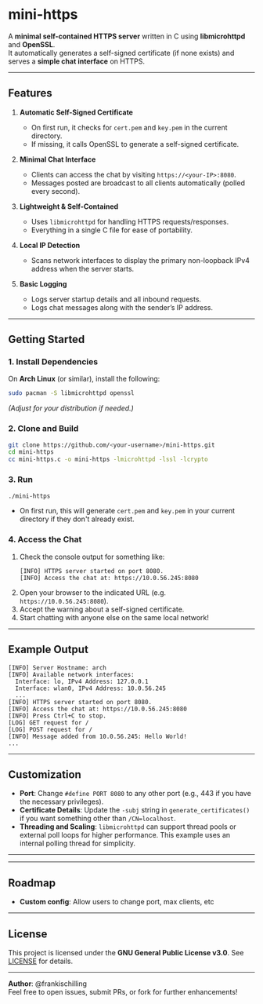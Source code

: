 # mini-https

A **minimal self-contained HTTPS server** written in C using **libmicrohttpd** and **OpenSSL**.  
It automatically generates a self-signed certificate (if none exists) and serves a **simple chat interface** on HTTPS.

---

## Features

1. **Automatic Self-Signed Certificate**  
   - On first run, it checks for `cert.pem` and `key.pem` in the current directory.  
   - If missing, it calls OpenSSL to generate a self-signed certificate.

2. **Minimal Chat Interface**  
   - Clients can access the chat by visiting `https://<your-IP>:8080`.  
   - Messages posted are broadcast to all clients automatically (polled every second).

3. **Lightweight & Self-Contained**  
   - Uses `libmicrohttpd` for handling HTTPS requests/responses.  
   - Everything in a single C file for ease of portability.

4. **Local IP Detection**  
   - Scans network interfaces to display the primary non-loopback IPv4 address when the server starts.

5. **Basic Logging**  
   - Logs server startup details and all inbound requests.  
   - Logs chat messages along with the sender’s IP address.

---

## Getting Started

### 1. Install Dependencies

On **Arch Linux** (or similar), install the following:
```bash
sudo pacman -S libmicrohttpd openssl
```
*(Adjust for your distribution if needed.)*

### 2. Clone and Build

```bash
git clone https://github.com/<your-username>/mini-https.git
cd mini-https
cc mini-https.c -o mini-https -lmicrohttpd -lssl -lcrypto
```

### 3. Run

```bash
./mini-https
```
- On first run, this will generate `cert.pem` and `key.pem` in your current directory if they don't already exist.

### 4. Access the Chat

1. Check the console output for something like:
   ```
   [INFO] HTTPS server started on port 8080.
   [INFO] Access the chat at: https://10.0.56.245:8080
   ```
2. Open your browser to the indicated URL (e.g. `https://10.0.56.245:8080`).  
3. Accept the warning about a self-signed certificate.  
4. Start chatting with anyone else on the same local network!

---

## Example Output

```text
[INFO] Server Hostname: arch
[INFO] Available network interfaces:
  Interface: lo, IPv4 Address: 127.0.0.1
  Interface: wlan0, IPv4 Address: 10.0.56.245
  ...
[INFO] HTTPS server started on port 8080.
[INFO] Access the chat at: https://10.0.56.245:8080
[INFO] Press Ctrl+C to stop.
[LOG] GET request for /
[LOG] POST request for /
[INFO] Message added from 10.0.56.245: Hello World!
...
```

---

## Customization

- **Port**: Change `#define PORT 8080` to any other port (e.g., 443 if you have the necessary privileges).  
- **Certificate Details**: Update the `-subj` string in `generate_certificates()` if you want something other than `/CN=localhost`.  
- **Threading and Scaling**: `libmicrohttpd` can support thread pools or external poll loops for higher performance. This example uses an internal polling thread for simplicity.

---

---

## Roadmap

- **Custom config**: Allow users to change port, max clients, etc

---

## License

This project is licensed under the **GNU General Public License v3.0**. See [LICENSE](LICENSE) for details.

---

**Author**: @frankischilling  
Feel free to open issues, submit PRs, or fork for further enhancements!
